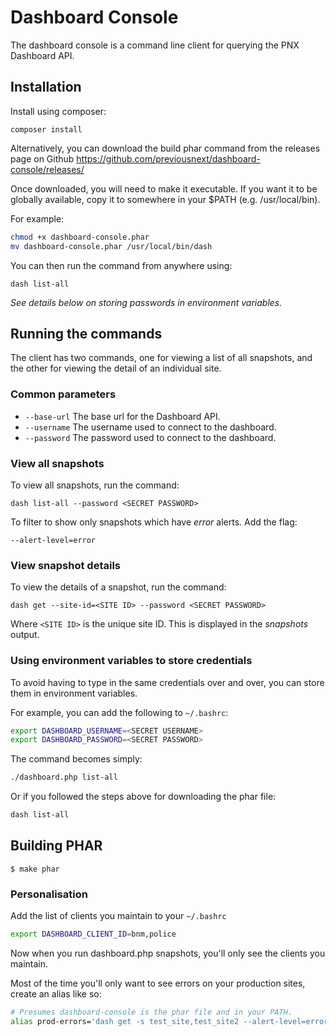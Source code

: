# Dashboard Console

The dashboard console is a command line client for querying the PNX Dashboard API.

## Installation

Install using composer:

`composer install`

Alternatively, you can download the build phar command from the releases page
 on Github https://github.com/previousnext/dashboard-console/releases/

Once downloaded, you will need to make it executable. If you want it to be
globally available, copy it to somewhere in your $PATH (e.g. /usr/local/bin).

For example:

```bash
chmod +x dashboard-console.phar
mv dashboard-console.phar /usr/local/bin/dash
```

You can then run the command from anywhere using:

```
dash list-all
```

_See details below on storing passwords in environment variables._


## Running the commands

The client has two commands, one for viewing a list of all snapshots, and the
other for viewing the detail of an individual site.

### Common parameters

* `--base-url` The base url for the Dashboard API.
* `--username` The username used to connect to the dashboard.
* `--password` The password used to connect to the dashboard.

### View all snapshots

To view all snapshots, run the command:

`dash list-all --password <SECRET PASSWORD>`

To filter to show only snapshots which have _error_ alerts. Add the flag:

`--alert-level=error`

### View snapshot details

To view the details of a snapshot, run the command:

`dash get --site-id=<SITE ID> --password <SECRET PASSWORD>`

Where `<SITE ID>` is the unique site ID. This is displayed in the _snapshots_
output.

### Using environment variables to store credentials

To avoid having to type in the same credentials over and over, you can store
them in environment variables.

For example, you can add the following to `~/.bashrc`:

```bash
export DASHBOARD_USERNAME=<SECRET USERNAME>
export DASHBOARD_PASSWORD=<SECRET PASSWORD>
```

The command becomes simply:

```bash
./dashboard.php list-all
```

Or if you followed the steps above for downloading the phar file:

```bash
dash list-all
```

## Building PHAR

```
$ make phar
```

### Personalisation

Add the list of clients you maintain to your `~/.bashrc`

```bash
export DASHBOARD_CLIENT_ID=bnm,police
```

Now when you run dashboard.php snapshots, you'll only see the clients you maintain.

Most of the time you'll only want to see errors on your production sites, create an alias like so:

```bash
# Presumes dashboard-console is the phar file and in your PATH.
alias prod-errors='dash get -s test_site,test_site2 --alert-level=error'
```
